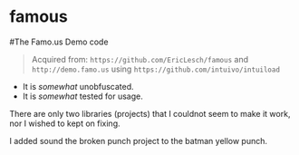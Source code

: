 famous
======

#The Famo.us Demo code

> Acquired from: `https://github.com/EricLesch/famous` and `http://demo.famo.us` using `https://github.com/intuivo/intuiload`

- It is *somewhat* unobfuscated.
- It is *somewhat* tested for usage.

There are only two libraries (projects) that I couldnot seem to make it work, 
nor I wished to kept on fixing. 

I added sound the broken punch project to the batman yellow punch. 



